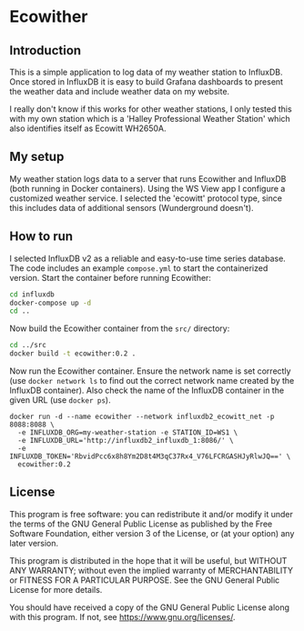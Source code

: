 # Ecowither


## Introduction

This is a simple application to log data of my weather station to InfluxDB.
Once stored in InfluxDB it is easy to build Grafana dashboards to present the
weather data and include weather data on my website.

I really don't know if this works for other weather stations, I only tested
this with my own station which is a 'Halley Professional Weather Station'
which also identifies itself as Ecowitt WH2650A.


## My setup

My weather station logs data to a server that runs Ecowither and InfluxDB
(both running in Docker containers). Using the WS View app I configure a
customized weather service. I selected the 'ecowitt' protocol type, since
this includes data of additional sensors (Wunderground doesn't).


## How to run

I selected InfluxDB v2 as a reliable and easy-to-use time series database.
The code includes an example `compose.yml` to start the containerized
version. Start the container before running Ecowither:

``` sh
cd influxdb
docker-compose up -d
cd ..
```

Now build the Ecowither container from the `src/` directory:

``` sh
cd ../src
docker build -t ecowither:0.2 .
```

Now run the Ecowither container. Ensure the network name is set correctly
(use `docker network ls` to find out the correct network name created by
the InfluxDB container). Also check the name of the InfluxDB container in
the given URL (use `docker ps`).

```
docker run -d --name ecowither --network influxdb2_ecowitt_net -p 8088:8088 \
  -e INFLUXDB_ORG=my-weather-station -e STATION_ID=WS1 \
  -e INFLUXDB_URL='http://influxdb2_influxdb_1:8086/' \
  -e INFLUXDB_TOKEN='RbvidPcc6x8h8Ym2D8t4M3qC37Rx4_V76LFCRGASHJyRlwJQ==' \
  ecowither:0.2
```


## License

This program is free software: you can redistribute it and/or modify it under
the terms of the GNU General Public License as published by the Free Software
Foundation, either version 3 of the License, or (at your option) any later
version.

This program is distributed in the hope that it will be useful, but WITHOUT ANY
WARRANTY; without even the implied warranty of MERCHANTABILITY or FITNESS FOR A
PARTICULAR PURPOSE. See the GNU General Public License for more details.

You should have received a copy of the GNU General Public License along with
this program. If not, see <https://www.gnu.org/licenses/>.
